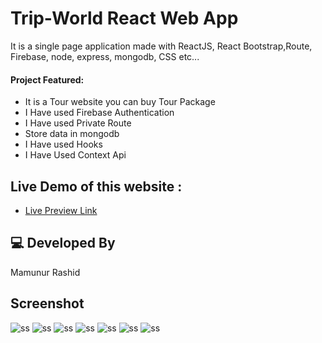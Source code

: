 # Trip-World React Web App

It is a single page application made with ReactJS, React Bootstrap,Route, Firebase, node, express, mongodb, CSS etc...

#### Project Featured:

- It is a Tour website you can buy Tour Package
- I Have used Firebase Authentication
- I Have used Private Route
- Store data in mongodb
- I Have used Hooks
- I Have Used Context Api

## Live Demo of this website :

- [Live Preview Link](https://trip-world-2e3ee.web.app/)

## 💻 Developed By

Mamunur Rashid

## Screenshot

![ss](https://i.ibb.co/7j6dKV8/screencapture-trip-world-2e3ee-web-app-2021-10-30-03-04-42.png)
![ss](https://i.ibb.co/FhfNbvP/screencapture-trip-world-2e3ee-web-app-home-2021-10-30-03-07-14.png)
![ss](https://i.ibb.co/28tfHp7/screencapture-trip-world-2e3ee-web-app-login-2021-10-30-03-09-03.png)
![ss](https://i.ibb.co/cFnzQ6G/screencapture-localhost-3000-add-package-2021-10-30-03-11-39.png)
![ss](https://i.ibb.co/DM5kwgq/screencapture-trip-world-2e3ee-web-app-package-details-617ba1a45c07f481b249a125-2021-10-30-03-08-06.png)
![ss](https://i.ibb.co/P6XZv1n/screencapture-localhost-3000-my-booking-2021-10-30-03-10-36.png)
![ss](https://i.ibb.co/FVD2G2w/screencapture-localhost-3000-manage-package-2021-10-30-03-12-33.png)
